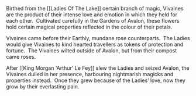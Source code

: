 Birthed from the [[Ladies Of The Lake]] certain branch of magic, Vivaines are the product of their intense love and emotion in which they held for each other.  Cultivated carefully in the Gardens of Avalon, these flowers hold certain magical properties reflected in the colour of their petals.

Vivaines came before their Earthly, mundane rose counterparts.  The Ladies would give Vivaines to kind hearted travellers as tokens of protection and fortune.  The Vivaines wilted outside of Avalon, but from their compost came roses.

After [[King Morgan 'Arthur' Le Fey]] slew the Ladies and seized Avalon, the Vivaines dulled in her presence, harbouring nightmarish magicks and properties instead.  Once they grew because of the Ladies’ love, now they grow by their everlasting pain.